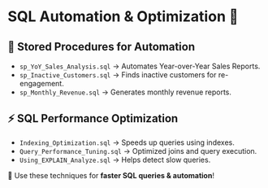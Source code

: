 # SQL Automation & Optimization 🚀  

## 📌 Stored Procedures for Automation
- `sp_YoY_Sales_Analysis.sql` → Automates Year-over-Year Sales Reports.
- `sp_Inactive_Customers.sql` → Finds inactive customers for re-engagement.
- `sp_Monthly_Revenue.sql` → Generates monthly revenue reports.

## ⚡ SQL Performance Optimization
- `Indexing_Optimization.sql` → Speeds up queries using indexes.
- `Query_Performance_Tuning.sql` → Optimized joins and query execution.
- `Using_EXPLAIN_Analyze.sql` → Helps detect slow queries.

🚀 Use these techniques for **faster SQL queries & automation**!
